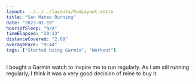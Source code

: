 ```yaml
---
layout: ../../../layouts/RunLayout.astro
title: "San Mateo Running"
date: "2023-01-19"
hoursOfSleep: "N/A"
timeElapsed: "20:13"
distanceCovered: "2.08"
averagePace: "9:44"
tags: ["Started Using Garmin", "Workout"]
---
```


I bought a Garmin watch to inspire me to run regularly. As I am stil running regularly, I think it was a very good decision of mine to buy it.

